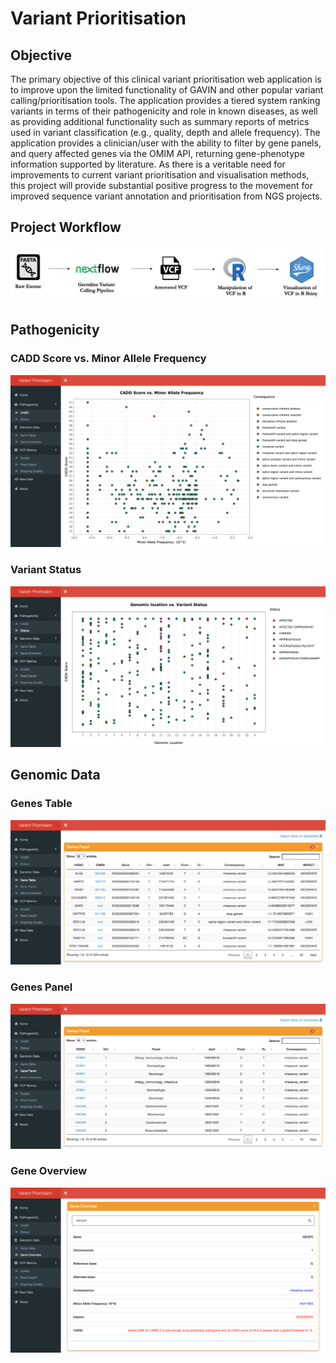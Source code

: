 <!DOCTYPE html>
<html>
<head>
	<meta charset="utf-8"/>
</head>
<body>
<h1 id="Title">Variant Prioritisation</h1>

<h2 id="Objective">Objective</h2>

<p>The primary objective of this clinical variant prioritisation web application 
   is to improve upon the limited functionality of GAVIN and other popular variant
   calling/prioritisation tools. The application provides a tiered system ranking variants 
   in terms of their pathogenicity and role in known diseases, as well as providing additional 
   functionality such as summary reports of metrics used in variant classification 
   (e.g., quality, depth and allele frequency). 
   The application provides a clinician/user with the ability to filter by gene panels, 
   and query affected genes via the OMIM API, returning gene-phenotype information supported by literature. 
   As there is a veritable need for improvements to current variant prioritisation and visualisation methods, 
   this project will provide substantial positive progress to the movement 
   for improved sequence variant annotation and prioritisation from NGS projects.</p>

<h2 id="Project Workflow">Project Workflow</h2>

![](images/Workflow.png)

<h2 id="Pathogenicity">Pathogenicity</h2>

<h3 id="CADD Score vs. Minor Allele Frequency">CADD Score vs. Minor Allele Frequency</h3>

![](images/APP_screenshot.png)

<h3 id="Variant Status">Variant Status</h3>

![](images/Status_Plot.png)

<h2 id="Genomic Data">Genomic Data</h2>

<h3 id="Genes Table">Genes Table</h3>

![](images/Genes_Table.png)

<h3 id="Genes Panel">Genes Panel</h3>

![](images/Genes_Panel.png)

<h3 id="Gene Overview">Gene Overview</h3>

![](images/Gene_Overview.png)
